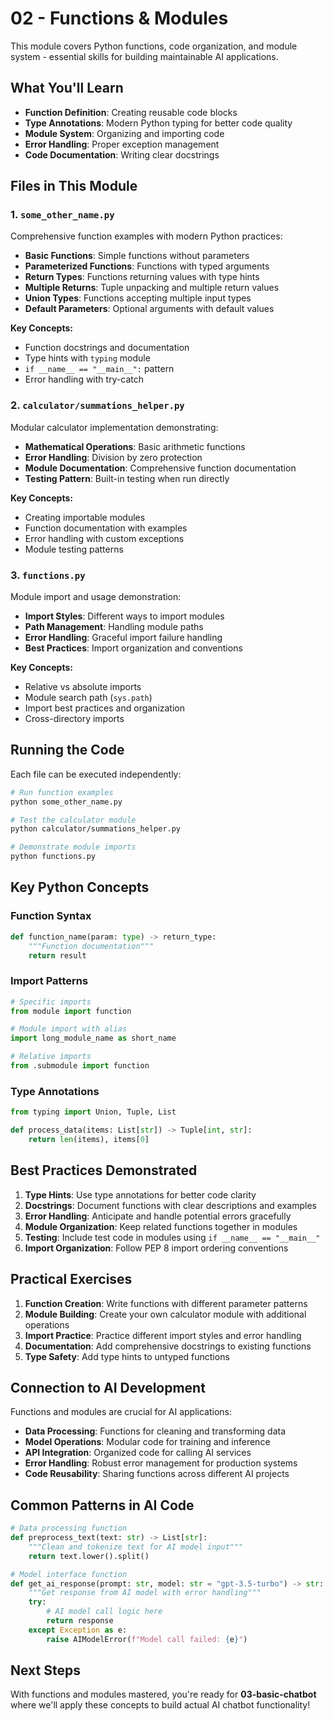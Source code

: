 # 02 - Functions & Modules

This module covers Python functions, code organization, and module system - essential skills for building maintainable AI applications.

## What You'll Learn

- **Function Definition**: Creating reusable code blocks
- **Type Annotations**: Modern Python typing for better code quality
- **Module System**: Organizing and importing code
- **Error Handling**: Proper exception management
- **Code Documentation**: Writing clear docstrings

## Files in This Module

### 1. `some_other_name.py`
Comprehensive function examples with modern Python practices:
- **Basic Functions**: Simple functions without parameters
- **Parameterized Functions**: Functions with typed arguments
- **Return Types**: Functions returning values with type hints
- **Multiple Returns**: Tuple unpacking and multiple return values
- **Union Types**: Functions accepting multiple input types
- **Default Parameters**: Optional arguments with default values

**Key Concepts:**
- Function docstrings and documentation
- Type hints with `typing` module
- `if __name__ == "__main__":` pattern
- Error handling with try-catch

### 2. `calculator/summations_helper.py`
Modular calculator implementation demonstrating:
- **Mathematical Operations**: Basic arithmetic functions
- **Error Handling**: Division by zero protection
- **Module Documentation**: Comprehensive function documentation
- **Testing Pattern**: Built-in testing when run directly

**Key Concepts:**
- Creating importable modules
- Function documentation with examples
- Error handling with custom exceptions
- Module testing patterns

### 3. `functions.py`
Module import and usage demonstration:
- **Import Styles**: Different ways to import modules
- **Path Management**: Handling module paths
- **Error Handling**: Graceful import failure handling
- **Best Practices**: Import organization and conventions

**Key Concepts:**
- Relative vs absolute imports
- Module search path (`sys.path`)
- Import best practices and organization
- Cross-directory imports

## Running the Code

Each file can be executed independently:

```bash
# Run function examples
python some_other_name.py

# Test the calculator module
python calculator/summations_helper.py

# Demonstrate module imports
python functions.py
```

## Key Python Concepts

### Function Syntax
```python
def function_name(param: type) -> return_type:
    """Function documentation"""
    return result
```

### Import Patterns
```python
# Specific imports
from module import function

# Module import with alias
import long_module_name as short_name

# Relative imports
from .submodule import function
```

### Type Annotations
```python
from typing import Union, Tuple, List

def process_data(items: List[str]) -> Tuple[int, str]:
    return len(items), items[0]
```

## Best Practices Demonstrated

1. **Type Hints**: Use type annotations for better code clarity
2. **Docstrings**: Document functions with clear descriptions and examples
3. **Error Handling**: Anticipate and handle potential errors gracefully
4. **Module Organization**: Keep related functions together in modules
5. **Testing**: Include test code in modules using `if __name__ == "__main__"`
6. **Import Organization**: Follow PEP 8 import ordering conventions

## Practical Exercises

1. **Function Creation**: Write functions with different parameter patterns
2. **Module Building**: Create your own calculator module with additional operations
3. **Import Practice**: Practice different import styles and error handling
4. **Documentation**: Add comprehensive docstrings to existing functions
5. **Type Safety**: Add type hints to untyped functions

## Connection to AI Development

Functions and modules are crucial for AI applications:
- **Data Processing**: Functions for cleaning and transforming data
- **Model Operations**: Modular code for training and inference
- **API Integration**: Organized code for calling AI services
- **Error Handling**: Robust error management for production systems
- **Code Reusability**: Sharing functions across different AI projects

## Common Patterns in AI Code

```python
# Data processing function
def preprocess_text(text: str) -> List[str]:
    """Clean and tokenize text for AI model input"""
    return text.lower().split()

# Model interface function
def get_ai_response(prompt: str, model: str = "gpt-3.5-turbo") -> str:
    """Get response from AI model with error handling"""
    try:
        # AI model call logic here
        return response
    except Exception as e:
        raise AIModelError(f"Model call failed: {e}")
```

## Next Steps

With functions and modules mastered, you're ready for **03-basic-chatbot** where we'll apply these concepts to build actual AI chatbot functionality!